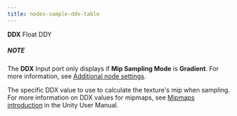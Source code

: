 ```yaml
---
title: nodes-sample-ddx-table
---
```


<tr>
<td><strong>DDX</strong></td>
<td>Float</td>
<td>DDY</td>
<td><div class="NOTE"><h5>NOTE</h5><p>The <strong>DDX</strong> Input port only displays if <strong>Mip Sampling Mode</strong> is <strong>Gradient</strong>. For more information, see <a href="#additional-node-settings">Additional node settings</a>.</p></div> The specific DDX value to use to calculate the texture's mip when sampling. For more information on DDX values for mipmaps, see <a href="https://docs.unity3d.com/Documentation/Manual/texture-mipmaps-introduction.html">Mipmaps introduction</a> in the Unity User Manual.</td>
</tr>
